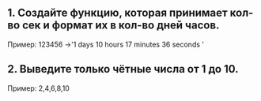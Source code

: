 ## 1. Создайте функцию, которая принимает кол-во сек и формат их в кол-во дней часов.
Пример: 123456 ->'1 days 10 hours 17 minutes 36 seconds '

## 2. Выведите только чётные числа от 1 до 10.
Пример: 2,4,6,8,10